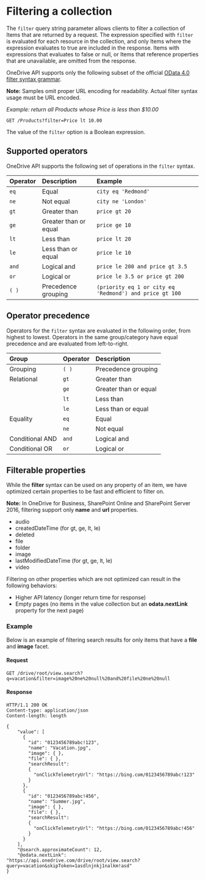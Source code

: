 # Filtering a collection

The `filter` query string parameter allows clients to filter a collection of
Items that are returned by a request. The expression specified with `filter`
is evaluated for each resource in the collection, and only Items where the
expression evaluates to true are included in the response. Items with
expressions that evaluates to false or null, or Items that reference properties
that are unavailable, are omitted from the response.

OneDrive API supports only the following subset of the official [OData 4.0
filter syntax grammar][odata-filter-grammar].

**Note:** Samples omit proper URL encoding for readability. Actual filter syntax
usage must be URL encoded.

_Example: return all Products whose Price is less than $10.00_

```http
GET /Products?filter=Price lt 10.00
```

The value of the `filter` option is a Boolean expression.

## Supported operators

OneDrive API supports the following set of operations in the `filter` syntax.

| Operator | Description           | Example                                                 |
|:---------|:----------------------|:--------------------------------------------------------|
| `eq`     | Equal                 | `city eq 'Redmond'`                                     |
| `ne`     | Not equal             | `city ne 'London'`                                      |
| `gt`     | Greater than          | `price gt 20`                                           |
| `ge`     | Greater than or equal | `price ge 10`                                           |
| `lt`     | Less than             | `price lt 20`                                           |
| `le`     | Less than or equal    | `price le 10`                                           |
| `and`    | Logical and           | `price le 200 and price gt 3.5`                         |
| `or`     | Logical or            | `price le 3.5 or price gt 200`                          |
| `( )`    | Precedence grouping   | `(priority eq 1 or city eq 'Redmond') and price gt 100` |

## Operator precedence
Operators for the `filter` syntax are evaluated in the following order, from
highest to lowest. Operators in the same group/category have equal precedence
and are evaluated from left-to-right.

| Group           | Operator | Description           |
|:----------------|:---------|:----------------------|
| Grouping        | `( )`    | Precedence grouping   |
| Relational      | `gt`     | Greater than          |
|                 | `ge`     | Greater than or equal |
|                 | `lt`     | Less than             |
|                 | `le`     | Less than or equal    |
| Equality        | `eq`     | Equal                 |
|                 | `ne`     | Not equal             |
| Conditional AND | `and`    | Logical and           |
| Conditional OR  | `or`     | Logical or            |

## Filterable properties

While the **filter** syntax can be used on any property of an item, we have
optimized certain properties to be fast and efficient to filter on.

**Note:** In OneDrive for Business, SharePoint Online and SharePoint Server 2016, filtering support only **name** and **url** properties.

* audio
* createdDateTime (for gt, ge, lt, le)
* deleted
* file
* folder
* image
* lastModifiedDateTime (for gt, ge, lt, le)
* video

Filtering on other properties which are not optimized can result in the following
behaviors:

* Higher API latency (longer return time for response)
* Empty pages (no items in the value collection but an **odata.nextLink**
  property for the next page)

### Example

Below is an example of filtering search results for only items that have a
**file** and **image** facet.

#### Request
<!-- { "blockType": "request", "name": "filtering-image-file", "scopes": "files.read service.onedrive" } -->
```
GET /drive/root/view.search?q=vacation&filter=image%20ne%20null%20and%20file%20ne%20null
```

#### Response
<!-- { "blockType": "response", "@odata.type": "oneDrive.item", "isCollection": true, "truncated": true } -->
```http
HTTP/1.1 200 OK
Content-type: application/json
Content-length: length

{
    "value": [
      {
        "id": "0123456789abc!123",
        "name": "Vacation.jpg",
        "image": { },
        "file": { },
        "searchResult":
        {
          "onClickTelemetryUrl": "https://bing.com/0123456789abc!123"
        }
      },
      {
        "id": "0123456789abc!456",
        "name": "Summer.jpg",
        "image": { },
        "file": { },
        "searchResult":
        {
          "onClickTelemetryUrl": "https://bing.com/0123456789abc!456"
        }
      }
    ],
    "@search.approximateCount": 12,
    "@odata.nextLink": "https://api.onedrive.com/drive/root/view.search?query=vacation&skipToken=1asdlnjnkj1nalkm!asd"
}
```

[odata-filter-grammar]: http://docs.oasis-open.org/odata/odata/v4.0/errata02/os/complete/part1-protocol/odata-v4.0-errata02-os-part1-protocol-complete.html#_Toc406398301

<!-- {
  "type": "#page.annotation",
  "description": "Filter the results of a collection based on values for properties of items returned.",
  "keywords": "search,filter,restrict,limit,query,items,files",
  "section": "documentation",
  "tocPath": "Items/Filter"
} -->
